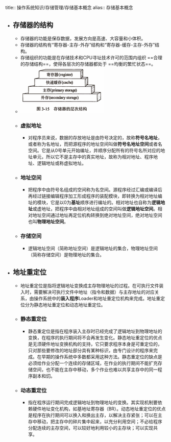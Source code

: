 title:: 操作系统知识/存储管理/存储基本概念
alias:: 存储基本概念

- ## 存储器的结构
	- 存储器的功能是保存数据，发展方向是高速、大容量和小体积。
	- 存储器的结构有“寄存器-主存-外存”结构和“寄存器-缓存-主存-外存”结构。
	- 存储组织的功能是在存储技术和CPU寻址技术许可的范围内组织 ==合理的存储结构==，使得各层次的存储器都处于 ==均衡的繁忙状态==。
	- ![image.png](../assets/image_1648972237410_0.png)
	- ### 虚拟地址
		- 对程序员来说，数据的存放地址是由符号决定的，故称**符号名地址**，或者称为名地址，而把源程序的地址空间叫做**符号名地址空间**或者名空间。它是从0号单元开始编址，并顺序分配所有的符号名所对应的地址单元，所以它不是主存中的真实地址，故称为相对地址、程序地址、逻辑地址或称虚拟地址。
	- ### 地址空间
		- 把程序中由符号名组成的空间称为名空间。源程序经过汇编或编译后再经过链接编辑程序加工形成程序的装配模块，即转换为相对地址编址的模块，它是以0为**基址**顺序进行编址的。相对地址也自称为**逻辑地址**或虚地址，把程序中由相对地址组成的空间叫做**逻辑地址空间**。相对地址空间通过地址再定位机构转换到绝对地址空间，绝对地址空间也叫**物理地址空间**。
	- ### 存储空间
		- 逻辑地址空间（简称地址空间）是逻辑地址的集合，物理地址空间（简称存储空间）是物理地址的集合。
- ## 地址重定位
	- 地址重定位是指将逻辑地址变换成主存物理地址的过程。在可执行文件装入时，需要解决可执行文件中地址（指令和数据）与主存地址的对应关系，由操作系统中的**装入程序**Loader和地址重定位机构来完成。地址重定位分为静态地址重定位和动态地址重定位。
	- ### 静态重定位
		- 静态重定位是指在程序装入主存时已经完成了逻辑地址到物理地址的变换，在程序的执行期间将不会再发生变化。静态地址重定位的优点是无须硬件地址变换机构的支持，它只要求程序本身是可重定位的，只对那些要修改的地址部分具有某种标识，由专门设计的程序来完成。在早期的操作系统中多数都采用这种方法。静态重定位的缺点是必须给作业分配一个连续的存储区域，在作业的执行期间不能扩充存储空间，也不能在主存中移动，多个作业也难以共享主存中的同一程序副本和灱。
	- ### 动态重定位
		- 指在程序运行期间完成逻辑地址到物理地址的变换。其实现机制要依赖硬件地址变化机构，如基地址寄存器（BR）。动态地址重定位的优点是程序在执行期间可以换入和换出主存，以解决主存紧张；可以在主存中移动，把主存中的碎片集中起来，以充分利用空间；不必给程序分配连续的主存空间，可以较好地利用较小的主存块；可以实现共享。